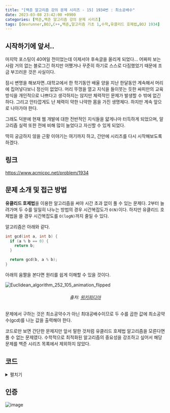 ```yaml
---
title: "[백준 알고리즘 강의 문제 시리즈 - 15] 1934번 : 최소공배수"
date: 2023-03-08 23:42:00 +0900
categories: [백준,백준 알고리즘 강의 문제 시리즈]
tags: [devrunner,BOJ,C++,백준,알고리즘 기초 1,수학,유클리드 호제법,BOJ 1934]
---
```


시작하기에 앞서..
---
마지막 포스팅이 40여일 전이었는데 이제서야 후속글을 올리게 되었다...
어짜피 보는 사람 거의 없는 블로그긴 하지만 어쨌거나 꾸준히 하기로 스스로 다짐했었기 때문에 조금 부끄러운 것은 사실이다.

잠시 변명을 해보자면..대학교에서 한 학기동안 배울 양을 지난 한달동안 계속해서 머리에 집어넣다보니 정신이 없었다.
머리 뚜껑을 열고 지식을 들이붓는 듯한 싸피만의 교육방식을 개인적으로 나쁘다고 생각하지는 않지만 체력적인 문제가 발생할 수 밖에 없긴 하다.
그리고 안타깝게도 난 체력이 약한 나약한 몸을 가진 생명체다.
하지만 계속 앞으로 나아가야 한다.

그래도 덕분에 현재 웹 개발에 대한 전반적인 지식들을 얇게나마 터득하게 되었으며, 알고리즘 실력 또한 전에 비해 많이 늘었다고 자신할 수 있게 되었다.

딱히 궁금하지 않을 근황 이야기는 여기까지 하고, 간만에 시리즈를 다시 시작해보도록 하겠다.


링크
---
<https://www.acmicpc.net/problem/1934>


문제 소개 및 접근 방법
---
**유클리드 호제법**을 이용한 알고리즘을 써야 시간 초과 없이 풀 수 있는 문제다.
2부터 늘려가며 두 수를 일일히 나누는 방법의 경우 시간복잡도가 `O(N)`이다.
하지만 유클리드 호제법을 쓸 경우 시간복잡도를 `O(logN)`까지 줄일 수 있다.

알고리즘은 아래와 같다.

```cpp
int gcd(int a, int b) {
  if (a % b == 0) {
    return b;
  }

  return gcd(b, a % b);
}
```

아래의 움짤을 본다면 원리를 쉽게 이해할 수 있을 것이다.

![Euclidean_algorithm_252_105_animation_flipped](https://user-images.githubusercontent.com/87963766/223884107-d88e99b3-a039-4dbf-b55e-cdd9cd3bbf1e.gif)
###### <center>출처: <a href="https://ko.wikipedia.org/wiki/%EC%9C%A0%ED%81%B4%EB%A6%AC%EB%93%9C_%ED%98%B8%EC%A0%9C%EB%B2%95">위키피디아</a><center>

문제에서 구하는 것은 최소공약수가 아닌 최대공배수이므로 두 수를 곱한 값에 최소공약수(gcd)를 나눈 값을 출력해야 한다.

코드로만 보면 간단한 문제지만 앞서 말한 것처럼 유클리드 호제법 알고리즘을 모른다면 풀 수 없는 문제였다.
수학적으로 최적화된 알고리즘의 중요성을 강조하고 싶어서 해당 문제를 백준 시리즈 목록에서 제외하지 않았다.

코드
---
<details>
<summary>펼치기</summary>
<div markdown="1">

```cpp
#include <bits/stdc++.h>
using namespace std;

// a는 b보다 큰 값이어야 한다.
int gcd(int a, int b) {
  if (a % b == 0) {
    return b;
  }

  return gcd(b, a % b);
}

int main() {
  int n;
  cin >> n;

  for (int i = 0; i < n; i++) {
    int a, b;
    cin >> a >> b;

    if (a < b) {
      int tmp = a;
      a = b;
      b = tmp;
    }

    cout << a * b / gcd(a, b) << endl;
  }

  return 0;
}
```

</div>
</details>

인증
---
![image](https://user-images.githubusercontent.com/87963766/223885066-bd1ea09e-baef-4b20-8b08-611a9b9e4caa.png)
